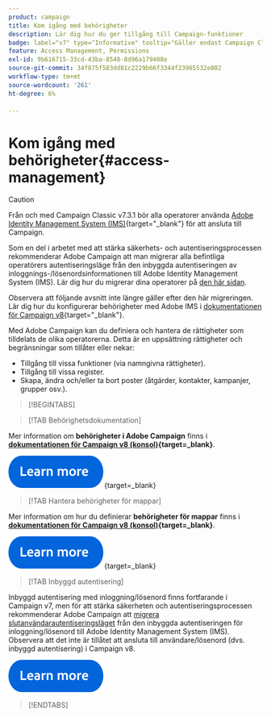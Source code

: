 ```yaml
---
product: campaign
title: Kom igång med behörigheter
description: Lär dig hur du ger tillgång till Campaign-funktioner
badge: label="v7" type="Informative" tooltip="Gäller endast Campaign Classic v7"
feature: Access Management, Permissions
exl-id: 9b616715-33cd-43ba-8548-8d96a179408e
source-git-commit: 34f875f583dd81c2229b66f3344f23965532e802
workflow-type: tm+mt
source-wordcount: '261'
ht-degree: 6%

---
```


# Kom igång med behörigheter{#access-management}


>[!CAUTION]
>
>Från och med Campaign Classic v7.3.1 bör alla operatorer använda [Adobe Identity Management System (IMS)](https://helpx.adobe.com/se/enterprise/using/identity.html){target="_blank"} för att ansluta till Campaign.
>
>Som en del i arbetet med att stärka säkerhets- och autentiseringsprocessen rekommenderar Adobe Campaign att man migrerar alla befintliga operatörers autentiseringsläge från den inbyggda autentiseringen av inloggnings-/lösenordsinformationen till Adobe Identity Management System (IMS). Lär dig hur du migrerar dina operatorer på [den här sidan](../../technotes/using/migrate-users-to-ims.md).
> 
>Observera att följande avsnitt inte längre gäller efter den här migreringen.  Lär dig hur du konfigurerar behörigheter med Adobe IMS i [dokumentationen för Campaign v8](https://experienceleague.adobe.com/docs/campaign/campaign-v8/admin/permissions/gs-permissions.html?lang=sv-SE){target="_blank"}.


Med Adobe Campaign kan du definiera och hantera de rättigheter som tilldelats de olika operatorerna. Detta är en uppsättning rättigheter och begränsningar som tillåter eller nekar:

* Tillgång till vissa funktioner (via namngivna rättigheter).
* Tillgång till vissa register.
* Skapa, ändra och/eller ta bort poster (åtgärder, kontakter, kampanjer, grupper osv.).

>[!BEGINTABS]

>[!TAB Behörighetsdokumentation]

Mer information om **behörigheter i Adobe Campaign** finns i **[dokumentationen för Campaign v8 (konsol)](https://experienceleague.adobe.com/sv/docs/campaign/campaign-v8/admin/permissions/gs-permissions?lang=en#_blank){target=_blank}**.

[![bild](../../assets/do-not-localize/learn-more-button.svg)](https://experienceleague.adobe.com/sv/docs/campaign/campaign-v8/admin/permissions/gs-permissions?lang=en#_blank){target=_blank}


>[!TAB Hantera behörigheter för mappar]

Mer information om hur du definierar **behörigheter för mappar** finns i **[dokumentationen för Campaign v8 (konsol)](https://experienceleague.adobe.com/sv/docs/campaign/campaign-v8/admin/permissions/folder-permissions){target=_blank}**.

[![bild](../../assets/do-not-localize/learn-more-button.svg)](https://experienceleague.adobe.com/sv/docs/campaign/campaign-v8/admin/permissions/folder-permissions){target=_blank}


>[!TAB Inbyggd autentisering]

Inbyggd autentisering med inloggning/lösenord finns fortfarande i Campaign v7, men för att stärka säkerheten och autentiseringsprocessen rekommenderar Adobe Campaign att [migrera slutanvändarautentiseringsläget](../../technotes/using/ac-ims.md) från den inbyggda autentiseringen för inloggning/lösenord till Adobe Identity Management System (IMS). Observera att det inte är tillåtet att ansluta till användare/lösenord (dvs. inbyggd autentisering) i Campaign v8.

[![Bild](../../assets/do-not-localize/learn-more-button.svg)](../../technotes/using/ac-ims.md)


>[!ENDTABS]



<!--
The permissions apply to operator profiles or operator groups.

They are completed by safety parameters linked to the operator's connection mode to Adobe Campaign. For more about security zones in [this page](../../installation/using/security-zones.md).

There are two types of permissions you can grant to a user:

* You can define groups of operators to which you attribute rights, then associate the operators with one or more groups. This enables you to reuse rights and make operator profiles more consistent. It also facilitates the management and maintenance of profiles. Group creation and management are presented in [this section](access-management-groups.md).

* You can attribute named rights directly to users, in some cases to overload the rights allocated via groups. These rights are presented in [this page](access-management-named-rights.md).

>[!NOTE]
>
> * Before starting defining permissions, Adobe recommends you to read the [Security configuration checklist](https://helpx.adobe.com/se/campaign/kb/acc-security.html).
> * To learn more about permissions, please refer to the detailed explanation on the [Campaign v8 documentation](https://experienceleague.adobe.com/sv/docs/campaign/campaign-v8/admin/permissions/gs-permissions){target=_blank}.

Learn how to grant access and set up permissions in these sections:

* [Create operators](access-management-operators.md)

* [Define groups](access-management-groups.md)

* [Add Named rights](access-management-named-rights.md)

* [Manage Campaign folder access](access-management-folders.md)

* [Access rights matrix](access-management-named-rights.md#access-rights-matrix)


See also:

* [Manage permissions for workflows](../../workflow/using/managing-rights.md)
* [Manage permissions for distributed marketing](../../distributed/using/about-distributed-marketing.md#operators-and-entities)
* [Manage permissions for the interaction module](../../interaction/using/operator-profiles.md)
* [Filter access to schemas](../../configuration/using/filtering-schemas.md)
* [Restricting PI view](../../configuration/using/restricting-pii-view.md)
-->